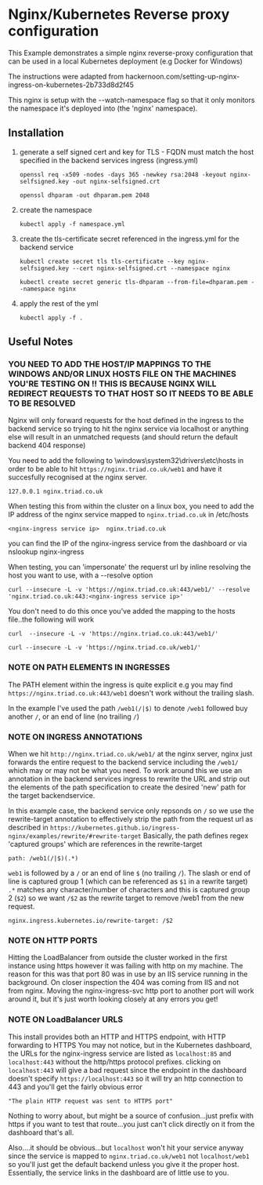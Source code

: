 # Nginx/Kubernetes Reverse proxy configuration 

This Example demonstrates a simple nginx reverse-proxy configuration that can be used in a local Kubernetes deployment (e.g Docker for Windows)

The instructions were adapted from hackernoon.com/setting-up-nginx-ingress-on-kubernetes-2b733d8d2f45

This nginx is setup with the --watch-namespace flag so that it only monitors the namespace it's deployed into (the 'nginx' namespace).

## Installation

1. generate a self signed cert and key for TLS - FQDN must match the host specified in the backend services ingress (ingress.yml)

    `openssl req -x509 -nodes -days 365 -newkey rsa:2048 -keyout nginx-selfsigned.key -out nginx-selfsigned.crt`

    `openssl dhparam -out dhparam.pem 2048`

2. create the namespace
   
   `kubectl apply -f namespace.yml`

3. create the tls-certificate secret referenced in the ingress.yml for the backend service
   
    `kubectl create secret tls tls-certificate --key nginx-selfsigned.key --cert nginx-selfsigned.crt --namespace nginx`

    `kubectl create secret generic tls-dhparam --from-file=dhparam.pem --namespace nginx`

4. apply the rest of the yml

    `kubectl apply -f .`


## Useful Notes

### YOU NEED TO ADD THE HOST/IP MAPPINGS TO THE WINDOWS AND/OR LINUX HOSTS FILE ON THE MACHINES YOU'RE TESTING ON !! THIS IS BECAUSE NGINX WILL REDIRECT REQUESTS TO THAT HOST SO IT NEEDS TO BE ABLE TO BE RESOLVED
 
Nginx will only forward requests for the host defined in the ingress to the backend service so trying to hit the nginx service via localhost or anything else will result in an unmatched requests (and should return the default backend 404 response)

You need to add the following to \windows\system32\drivers\etc\hosts in order to be able to hit `https://nginx.triad.co.uk/web1` and have it succesfully
recognised at the nginx server.

`127.0.0.1 nginx.triad.co.uk`
 
When testing this from within the cluster on a linux box, you need to add the IP address of the nginx service mapped to `nginx.triad.co.uk` in /etc/hosts

`<nginx-ingress service ip>  nginx.triad.co.uk`

you can find the IP of the nginx-ingress service from the dashboard or via nslookup nginx-ingress

When testing, you can 'impersonate' the requerst url by inline resolving the host you want to use, with a --resolve option

`curl --insecure -L -v 'https://nginx.triad.co.uk:443/web1/' --resolve 'nginx.triad.co.uk:443:<nginx-ingress service ip>'`

You don't need to do this once you've added the mapping to the hosts file..the following will work 

`curl  --insecure -L -v 'https://nginx.triad.co.uk:443/web1/'`

`curl --insecure -L -v 'https://nginx.triad.co.uk/web1/'`
 
### NOTE ON PATH ELEMENTS IN INGRESSES

The PATH element within the ingress is quite explicit e.g you may find `https://nginx.triad.co.uk:443/web1` doesn't work without the trailing slash.

In the example I've used the path `/web1(/|$)` to denote `/web1` followed buy another `/`, or an end of line (no trailing `/`)

### NOTE ON INGRESS ANNOTATIONS


When we hit `http://nginx.triad.co.uk/web1/` at the nginx server, nginx just forwards the entire request to the backend service
including the `/web1/` which may or may not be what you need.
To work around this we use an annotation in the backend services ingress to rewrite the URL and strip out the elements of the
path specification to create the desired 'new' path for the target backendservice.

In this example case, the backend service only repsonds on `/` so we use the rewrite-target annotation to effectively strip the path 
from the request url as described in `https://kubernetes.github.io/ingress-nginx/examples/rewrite/#rewrite-target`
Basically, the path defines regex 'captured groups' which are references in the rewrite-target

`path: /web1(/|$)(.*)`

`web1` is followed by a `/` or an end of line `$` (no trailing `/`). The slash or end of line is captured group 1 (which can be referenced as `$1` in a rewrite target)
`.*` matches any character/number of characters and this is captured group 2 (`$2`)
so we want `/$2` as the rewrite target to remove /web1 from the new request.

`nginx.ingress.kubernetes.io/rewrite-target: /$2`

### NOTE ON HTTP PORTS


Hitting the LoadBalancer from outside the cluster worked in the first instance using https however it was failing with http on my machine.
The reason for this was that port 80 was in use by an IIS service running in the background. On closer inspection the 404 was coming from IIS and not from nginx. Moving the nginx-ingress-svc http port to another port will work around it, but it's just worth looking closely at any errors you get!

### NOTE ON LoadBalancer URLS


This install provides both an HTTP and HTTPS endpoint, with HTTP forwarding to HTTPS
You may not notice, but in the Kubernetes dashboard, the URLs for the nginx-ingress service are listed as `localhost:85` and `localhost:443` without the http/https protocol prefixes.
clicking on `localhost:443` will give a bad request since the endpoint in the dashboard doesn't specify `https://localhost:443`
so it will try an http connection to 443 and you'll get the fairly obvious error 

`"The plain HTTP request was sent to HTTPS port"`

Nothing to worry about, but might be a source of confusion...just prefix with https if you want to test that route...you just can't click directly on it from the dashboard that's all.

Also....it should be obvious...but `localhost` won't hit your service anyway since the service is  mapped to `nginx.triad.co.uk/web1` not `localhost/web1` so 
you'll just get the default backend unless you give it the proper host. Essentially, the service links in the dashboard are of little use to you.
